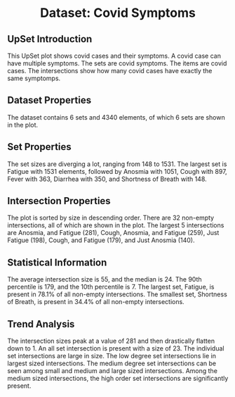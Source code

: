 <h1 style="text-align: center;">Dataset: Covid Symptoms</h1>

## UpSet Introduction
This UpSet plot shows covid cases and their symptoms. A covid case can have multiple symptoms. The sets are covid symptoms. The items are covid cases. The intersections show how many covid cases have exactly the same symptomps.

## Dataset Properties

The dataset contains 6 sets and 4340 elements, of which 6 sets are shown in the plot.

## Set Properties

The set sizes are diverging a lot, ranging from 148 to 1531. The largest set is Fatigue with 1531 elements, followed by Anosmia with 1051, Cough with 897, Fever with 363, Diarrhea with 350, and Shortness of Breath with 148.

## Intersection Properties

The plot is sorted by size in descending order. There are 32 non-empty intersections, all of which are shown in the plot. The largest 5 intersections are Anosmia, and Fatigue (281), Cough, Anosmia, and Fatigue (259), Just Fatigue (198), Cough, and Fatigue (179), and Just Anosmia (140).

## Statistical Information

The average intersection size is 55, and the median is 24. The 90th percentile is 179, and the 10th percentile is 7. The largest set, Fatigue, is present in 78.1% of all non-empty intersections. The smallest set, Shortness of Breath, is present in 34.4% of all non-empty intersections.

## Trend Analysis

The intersection sizes peak at a value of 281 and then drastically flatten down to 1. An all set intersection is present with a size of 23. The individual set intersections are large in size. The low degree set intersections lie in largest sized intersections. The medium degree set intersections can be seen among small and medium and large sized intersections. Among the medium sized intersections, the high order set intersections are significantly present.